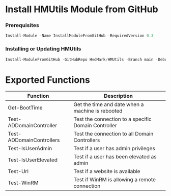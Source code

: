 Install HMUtils Module from GitHub
=
### Prerequisites
```powershell
Install-Module -Name InstallModuleFromGitHub -RequiredVersion 0.3
```

### Installing or Updating HMUtils
```powershell
Install-ModuleFromGitHub -GitHubRepo HvdMark/HMUtils -Branch main -Debug -Verbose
```

# Exported Functions

Function  | Description
------------- | -------------
Get-BootTime | Get the time and date when a machine is rebooted
Test-ADDomainController | Test the connection to a specific Domain Controller
Test-ADDomainControllers | Test the connection to all Domain Controllers
Test-IsUserAdmin  | Test if a user has admin privileges
Test-IsUserElevated  | Test if a user has been elevated as admin
Test-Url  | Test if a website is available
Test-WinRM | Test if WinRM is allowing a remote connection 
